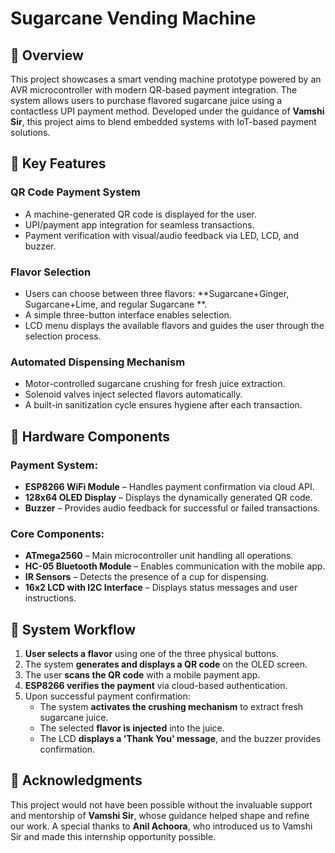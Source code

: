# Sugarcane Vending Machine 

## 📌 Overview
This project showcases a smart vending machine prototype powered by an AVR microcontroller with modern QR-based payment integration. The system allows users to purchase flavored sugarcane juice using a contactless UPI payment method. Developed under the guidance of **Vamshi Sir**, this project aims to blend embedded systems with IoT-based payment solutions.

## 🌟 Key Features
### **QR Code Payment System**
- A machine-generated QR code is displayed for the user.
- UPI/payment app integration for seamless transactions.
- Payment verification with visual/audio feedback via LED, LCD, and buzzer.

### **Flavor Selection**
- Users can choose between three flavors: **Sugarcane+Ginger, Sugarcane+Lime, and regular Sugarcane **.
- A simple three-button interface enables selection.
- LCD menu displays the available flavors and guides the user through the selection process.

### **Automated Dispensing Mechanism**
- Motor-controlled sugarcane crushing for fresh juice extraction.
- Solenoid valves inject selected flavors automatically.
- A built-in sanitization cycle ensures hygiene after each transaction.

## 🔧 Hardware Components
### **Payment System:**
- **ESP8266 WiFi Module** – Handles payment confirmation via cloud API.
- **128x64 OLED Display** – Displays the dynamically generated QR code.
- **Buzzer** – Provides audio feedback for successful or failed transactions.

### **Core Components:**
- **ATmega2560** – Main microcontroller unit handling all operations.
- **HC-05 Bluetooth Module** – Enables communication with the mobile app.
- **IR Sensors** – Detects the presence of a cup for dispensing.
- **16x2 LCD with I2C Interface** – Displays status messages and user instructions.

## 🔄 System Workflow
1. **User selects a flavor** using one of the three physical buttons.
2. The system **generates and displays a QR code** on the OLED screen.
3. The user **scans the QR code** with a mobile payment app.
4. **ESP8266 verifies the payment** via cloud-based authentication.
5. Upon successful payment confirmation:
   - The system **activates the crushing mechanism** to extract fresh sugarcane juice.
   - The selected **flavor is injected** into the juice.
   - The LCD **displays a 'Thank You' message**, and the buzzer provides confirmation.



## 🙏 Acknowledgments
This project would not have been possible without the invaluable support and mentorship of **Vamshi Sir**, whose guidance helped shape and refine our work. A special thanks to **Anil Achoora**, who introduced us to Vamshi Sir and made this internship opportunity possible.

